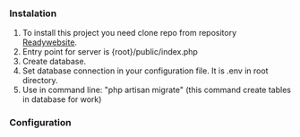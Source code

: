 ### Instalation

1. To install this project you need clone repo from repository
[Readywebsite](https://github.com/kravetsyurii/url-minimizer.git).
2. Entry point for server is {root}/public/index.php
3. Create database.
4. Set database connection in your configuration file. It is .env in root directory.
5. Use in command line:
"php artisan migrate" (this command create tables in database for work)

### Configuration
